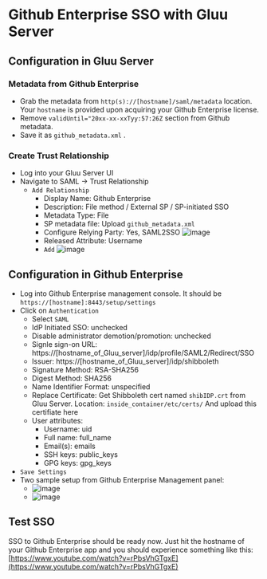 # Github Enterprise SSO with Gluu Server

## Configuration in Gluu Server

### Metadata from Github Enterprise
   - Grab the metadata from `http(s)://[hostname]/saml/metadata` location. Your `hostname` is provided upon acquiring your Github Enterprise license. 
   - Remove `validUntil="20xx-xx-xxTyy:57:26Z` section from Github metadata.
   - Save it as `github_metadata.xml` .
   
### Create Trust Relationship

   - Log into your Gluu Server UI
   - Navigate to SAML -> Trust Relationship
     - `Add Relationship`
       - Display Name: Github Enterprise
       - Description: File method / External SP / SP-initiated SSO
       - Metadata Type: File
       - SP metadata file: Upload `github_metadata.xml`
       - Configure Relying Party: Yes, SAML2SSO ![image](../img/TR_relying_party_configuration.png)
       - Released Attribute: Username
       - `Add` ![image](../img/TR_creation.png)
   

## Configuration in Github Enterprise 

   - Log into Github Enterprise management console. It should be `https://[hostname]:8443/setup/settings`
   - Click on `Authentication`
     - Select `SAML`
     - IdP Initiated SSO: unchecked
     - Disable administrator demotion/promotion: unchecked
     - Signle sign-on URL: https://[hostname_of_Gluu_server]/idp/profile/SAML2/Redirect/SSO
     - Issuer: https://[hostname_of_Gluu_server]/idp/shibboleth
     - Signature Method: RSA-SHA256
     - Digest Method: SHA256
     - Name Identifier Format: unspecified
     - Replace Certificate: Get Shibboleth cert named `shibIDP.crt` from Gluu Server. Location: `inside_container/etc/certs/` 
     And upload this certifiate here
     - User attributes: 
       - Username: uid
       - Full name: full_name
       - Email(s): emails
       - SSH keys: public_keys
       - GPG keys: gpg_keys
   - `Save Settings`
   - Two sample setup from Github Enterprise Management panel: 
      - ![image](../img/Github_1.png) 
      - ![image](../img/Github_2.png)

## Test SSO

SSO to Github Enterprise should be ready now. Just hit the hostname of your Github Enterprise app and you should experience something like this: [https://www.youtube.com/watch?v=rPbsVhGTgxE](https://www.youtube.com/watch?v=rPbsVhGTgxE)
